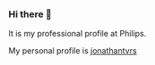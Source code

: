 ### Hi there 👋


It is my professional profile at Philips.

My personal profile is [jonathantvrs](https://github.com/jonathantvrs)
